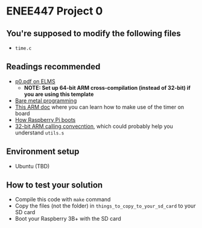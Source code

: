# ENEE447 Project 0
## You're supposed to modify the following files
- `time.c`

## Readings recommended
- [p0.pdf on ELMS](https://umd.instructure.com/courses/1277187/files/folder/Lab%20Files%20Spring%202020/Project%200?preview=55362636)
  - **NOTE: Set up **64-bit** ARM cross-compilation (instead of 32-bit) if you are using this template**
- [Bare metal programming](https://github.com/dwelch67/raspberrypi/tree/master/baremetal)
- [This ARM doc](http://classweb.ece.umd.edu/enee447.S2019/ARM-Documentation/BCM2836-QA7.pdf) where you can learn how to make use of the timer on board
- [How Raspberry Pi boots](https://raspberrypi.stackexchange.com/questions/10442/what-is-the-boot-sequence)
- [32-bit ARM calling convecntion](https://en.wikipedia.org/wiki/Calling_convention#ARM_(A32)), which could probably help you understand `utils.s`

## Environment setup
- Ubuntu (TBD)

## How to test your solution
- Compile this code with `make` command
- Copy the files (not the folder) in `things_to_copy_to_your_sd_card` to your SD card
- Boot your Raspberry 3B+ with the SD card


